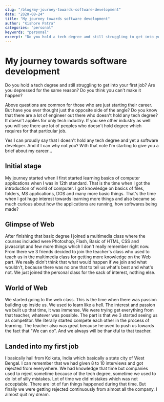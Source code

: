 ```yaml
---
slug: "/blog/my-journey-towards-software-development"
date: "2020-08-24"
title: "My journey towards software development"
author: "Kishore Patra"
categories: "personal"
keywords: "personal"
excerpt: "Do you hold a tech degree and still struggling to get into your first job? Are you depressed for the same reason? Do you think you can't m..."
---
```


# My journey towards software development

Do you hold a tech degree and still struggling to get into your first job? Are you depressed for the same reason? Do you think you can't make it happen?

Above questions are common for those who are just starting their career. But have you ever thought just the opposite side of the angle? Do you know that there are a lot of engineer out there who doesn't hold any tech degree? It doesn't applies for only tech industry. If you see other industry as well you will see there are lot of peoples who doesn't hold degree which requires for that particular job.

Yes I can proudly say that I doesn't hold any tech degree and yet a software developer. And if I can why not you? With that note I'm starting to give you a brief about my career...

## Initial stage

My journey started when I first started learning basics of computer applications when I was in 12th standard. That is the time when I got the introduction of world of computer. I got knowledge on basics of files, folders, MS applications, DOS and many more basic things. That's the time when I got huge interest towards learning more things and also became so much curious about how the applications are running, how softwares being made?

## Glimpse of Web

After finishing that basic degree I joined a multimedia class where the courses included were Photoshop, Flash, Basic of HTML, CSS and javascript and few more things which I don't really remember right now. From there we 3 friends decided to join the teacher's class who used to teach us in the multimedia class for getting more knowledge on the Web part. We really didn't think that what would happen if we join and what wouldn't, because there was no one that to tell us what's best and what's not. We just joined the personal class for the sack of interest, nothing else.

## World of Web

We started going to the web class. This is the time when there was passion building up inside us. We used to learn like a hell. The interest and passion we built up that time, it was immense. We were trying get everything from that teacher, whatever was possible. The part is that we 3 started seeing us as competitor. We literally started compete each other in the process of learning. The teacher also was great because he used to push us towards the fact that "We can do". And we always will be thankful to that teacher.

## Landed into my first job

I basically hail from Kolkata, India which basically a state city of West Bengal. I can remember that we had given 8 to 10 interviews and got rejected from everywhere. We had knowledge that time but companies used to reject sometime because of the tech degree, sometime we used to do lot of silly mistakes. Lot of time we did mistakes which was not acceptable. There are lot of fun things happened during that time. But finally we were getting rejected continuously from almost all the company. I almost quit my dream.